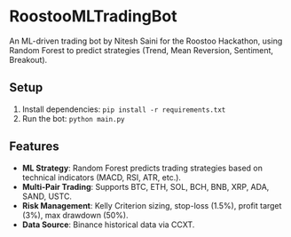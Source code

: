 # RoostooMLTradingBot

An ML-driven trading bot by Nitesh Saini for the Roostoo Hackathon, using Random Forest to predict strategies (Trend, Mean Reversion, Sentiment, Breakout).

## Setup
1. Install dependencies: `pip install -r requirements.txt`
2. Run the bot: `python main.py`

## Features
- **ML Strategy**: Random Forest predicts trading strategies based on technical indicators (MACD, RSI, ATR, etc.).
- **Multi-Pair Trading**: Supports BTC, ETH, SOL, BCH, BNB, XRP, ADA, SAND, USTC.
- **Risk Management**: Kelly Criterion sizing, stop-loss (1.5%), profit target (3%), max drawdown (50%).
- **Data Source**: Binance historical data via CCXT.
